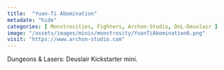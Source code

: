 ```yaml
---
title:  "Yuan-Ti Abomination"
metadate: "hide"
categories: [ Monstrocities, Fighters, Archon-Studio, DnL-Deuslair ]
image: "/assets/images/minis/monstrosity/YuanTiAbomination6.png"
visit: "https://www.archon-studio.com"
---
```

Dungeons & Lasers: Deuslair Kickstarter mini.